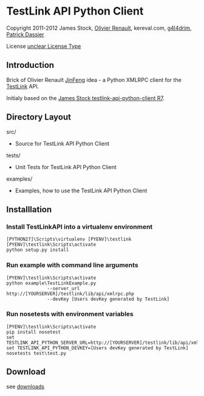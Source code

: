 TestLink API Python Client
==========================

Copyright 2011-2012 James Stock, [Olivier Renault], kereval.com, [g4l4drim], [Patrick Dassier]

License [unclear License Type]

Introduction
------------

Brick of Olivier Renault [JinFeng] idea - a Python XMLRPC client for the [TestLink] API.

Initialy based on the [James Stock testlink-api-python-client R7].


Directory Layout
----------------

src/
*   Source for TestLink API Python Client

tests/
*   Unit Tests for TestLink API Python Client

examples/
*   Examples, how to use the TestLink API Python Client

Installlation
-------------

### Install TestLinkAPI into a virtualenv environment

```
[PYTHON27]\Scripts\virtualenv [PYENV]\testlink
[PYENV]\testlink\Scripts\activate
python setup.py install
```

### Run example with command line arguments

```
[PYENV]\testlink\Scripts\activate
python example\TestLinkExample.py 
               --server_url http://[YOURSERVER]/testlink/lib/api/xmlrpc.php
               --devKey [Users devKey generated by TestLink]
```

### Run nosetests with environment variables

```
[PYENV]\testlink\Scripts\activate
pip install nosetest
set TESTLINK_API_PYTHON_SERVER_URL=http://[YOURSERVER]/testlink/lib/api/xmlrpc.php
set TESTLINK_API_PYTHON_DEVKEY=[Users devKey generated by TestLink]
nosetests test\test.py
```

Download
--------

see [downloads] 


[unclear License Type]: https://github.com/orenault/TestLink-API-Python-client/issues/4
[Olivier Renault]: https://github.com/orenault/TestLink-API-Python-client
[Patrick Dassier]: https://github.com/pade/TestLink-API-Python-client
[g4l4drim]: https://github.com/g4l4drim/TestLink-API-Python-client
[JinFeng]: http://www.sqaopen.net/blog/en/?p=63
[James Stock testlink-api-python-client R7]: https://code.google.com/p/testlink-api-python-client/
[TestLink]: http://www.teamst.org/
[downloads]: https://github.com/lczub/TestLink-API-Python-client/downloads